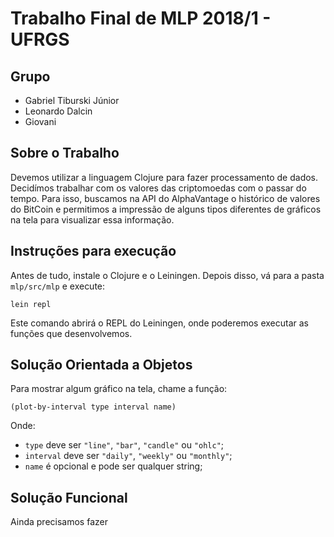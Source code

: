 # Trabalho Final de MLP 2018/1 - UFRGS

## Grupo

* Gabriel Tiburski Júnior
* Leonardo Dalcin
* Giovani

## Sobre o Trabalho

Devemos utilizar a linguagem Clojure para fazer processamento de dados. Decidímos trabalhar com os valores das criptomoedas com o passar do tempo. Para isso, buscamos na API do AlphaVantage o histórico de valores do BitCoin e permitimos a impressão de alguns tipos diferentes de gráficos na tela para visualizar essa informação.

## Instruções para execução

Antes de tudo, instale o Clojure e o Leiningen. Depois disso, vá para a pasta `mlp/src/mlp` e execute:

``lein repl``

Este comando abrirá o REPL do Leiningen, onde poderemos executar as funções que desenvolvemos.

## Solução Orientada a Objetos

Para mostrar algum gráfico na tela, chame a função:

``(plot-by-interval type interval name)``

Onde:

* `type` deve ser `"line"`, `"bar"`, `"candle"` ou `"ohlc"`;
* `interval` deve ser `"daily"`, `"weekly"` ou `"monthly"`;
* `name` é opcional e pode ser qualquer string;


## Solução Funcional

Ainda precisamos fazer
